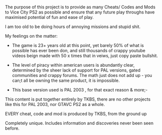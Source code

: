 The purpose of this project is to provide as many Cheats/ Codes and Mods to Vice City PS2 as possible and ensure that any future play throughs have maximised potential of fun and ease of play.

I am too old to be doing hours of annoying missions and stupid shit.

My feelings on the matter:
* The game is 23+ years old at this point, yet barely 50% of what is possible has ever been don,  and still thousands of crappy youtube videos beign made with 50 x times that in veiws, just copy paste bullshit.
* The level of piracy within american users is abundantly clear, determined by the sheer lack of support for PAL versions, gated communities and crappy forums. The math just does not add up - you can;t all be owning the same product, it is impossible.

* This base version used is PAL 2003 , for that exact reason & more;-

This content is put together entirely by TKBS, there are no other projects like this for PAL 2003, nor GTAVC PS2 as a whole.

EVERY cheat, code and mod is produced by TKBS, from the ground up

Completely unique. Includes information and discoveries never been seen before.


 
